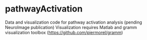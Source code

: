 # pathwayActivation
Data and visualization code for pathway activation analysis (pending NeuroImage publication)
Visualization requires Matlab and gramm visualization toolbox (https://github.com/piermorel/gramm)







